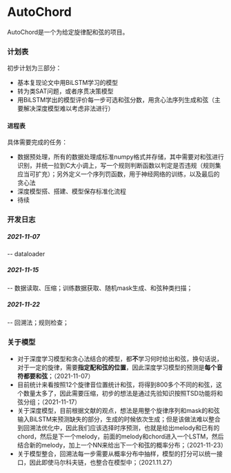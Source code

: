 # AutoChord

AutoChord是一个为给定旋律配和弦的项目。

### 计划表

初步计划为三部分：

- 基本复现论文中用BiLSTM学习的模型
- 转为类SAT问题，或者序贯决策模型
- 用BiLSTM学出的模型评价每一步可选和弦分数，用贪心法序列生成和弦（主要解决深度模型难以考虑非法进行）

#### 进程表

具体需要完成的任务：

- 数据预处理，所有的数据处理成标准numpy格式并存储，其中需要对和弦进行识别，并统一拉到C大小调上，写一个规则判断函数以判定是否违规（规则集应当可扩充）；另外定义一个序列罚函数，用于神经网络的训练，以及最后的贪心法
- 深度模型搭、搭建、模型保存标准化流程
- 待续



### 开发日志

##### 2021-11-07

-- dataloader

##### 2021-11-15

-- 数据读取、压缩；训练数据获取、随机mask生成、和弦种类扫描；

##### 2021-11-22

-- 回溯法；规则检查；

### 关于模型

- 对于深度学习模型和贪心法结合的模型，都**不**学习何时给出和弦，换句话说，对于一定的旋律，需要**指定配和弦的位置**，因此深度学习模型的预测是**每个音符都要和弦**；（2021-11-07）
- 目前统计来看按照12个旋律音位置统计和弦，将得到800多个不同的和弦，这个数量太多了，因此需要压缩，初步的想法是通过先验知识按照TSD功能将和弦分组；（2021-11-17）
- 关于深度模型，目前根据文献的观点，想法是用整个旋律序列和mask的和弦输入BiLSTM来预测缺失的部分，生成的时候依次生成；但是该做法难以整合到回溯法优化中，因此我们应该选择时序预测，也就是给出melody和已有的chord，然后是下一个melody，前面的melody和chord进入一个LSTM，然后结合新的melody，加上一个NN来给出下一个和弦的概率分布；（2021-11-23）
- 关于模型整合，回溯法每一步需要从概率分布中抽样，模型的打分可以统一接口，因此即使马尔科夫链，也整合在模型中；（2021.11.27）
